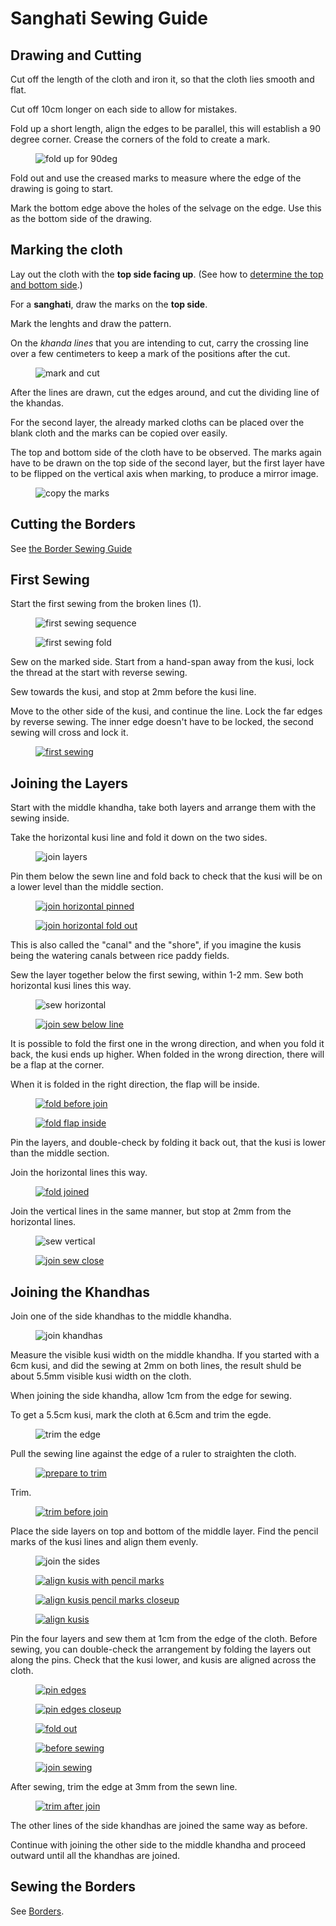# Sanghati Sewing Guide

## Drawing and Cutting

Cut off the length of the cloth and iron it, so that the cloth lies smooth and flat.

Cut off 10cm longer on each side to allow for mistakes.

Fold up a short length, align the edges to be parallel, this will establish a 90
degree corner. Crease the corners of the fold to create a mark.

<!-- latex
\setlength{\nextPhotoWidth}{0.5\textwidth}
-->

<figure>

![fold up for 90deg](/img/sanghati/figures/fold-up-for-90deg.jpg)

</figure>

Fold out and use the creased marks to measure where the edge of the drawing is
going to start.

Mark the bottom edge above the holes of the selvage on the edge. Use this as the
bottom side of the drawing.

<!-- latex
\clearpage
-->

## Marking the cloth

Lay out the cloth with the **top side facing up**. (See how to [determine the top and bottom side](/en/sabong-guide#determine-the-top-and-bottom-side).)

For a **sanghati**, draw the marks on the **top side**.

Mark the lenghts and draw the pattern.

On the *khanda lines* that you are intending to cut, carry the crossing line
over a few centimeters to keep a mark of the positions after the cut.

<!-- latex
\setlength{\nextPhotoWidth}{0.5\textwidth}
-->

<figure>

![mark and cut](/img/sanghati/figures/mark-and-cut.jpg)

</figure>

After the lines are drawn, cut the edges around, and cut the dividing line of
the khandas.

For the second layer, the already marked cloths can be placed over the blank
cloth and the marks can be copied over easily.

The top and bottom side of the cloth have to be observed. The marks again have
to be drawn on the top side of the second layer, but the first layer have to be
flipped on the vertical axis when marking, to produce a mirror image.

<!-- latex
\setlength{\nextPhotoWidth}{0.6\textwidth}
-->

<figure>

![copy the marks](/img/sanghati/figures/copy-the-marks.jpg)

</figure>

## Cutting the Borders

See [the Border Sewing Guide](/en/borders)

## First Sewing

Start the first sewing from the broken lines (1).

<!-- latex
\setlength{\nextPhotoWidth}{0.5\textwidth}
-->

<figure>

![first sewing sequence](/img/sanghati/figures/first-sewing-sequence.jpg)

</figure>

<!-- latex
\setlength{\nextPhotoWidth}{0.5\textwidth}
-->

<figure>

![first sewing fold](/img/sanghati/figures/first-sewing-fold.jpg)

</figure>

Sew on the marked side. Start from a hand-span away from the kusi, lock the
thread at the start with reverse sewing.

Sew towards the kusi, and stop at 2mm before the kusi line.

Move to the other side of the kusi, and continue the line. Lock the far edges by
reverse sewing. The inner edge doesn't have to be locked, the second sewing will
cross and lock it.

<!-- latex
\setlength{\nextPhotoWidth}{0.5\textwidth}
-->

<figure>

[![first sewing](/img/sanghati/photos/first-sewing-w500.jpg)](/img/sanghati/photos/first-sewing-orig.jpg)

</figure>

## Joining the Layers

Start with the middle khandha, take both layers and arrange them with the sewing inside.

Take the horizontal kusi line and fold it down on the two sides.

<!-- latex
\setlength{\nextPhotoWidth}{0.5\textwidth}
-->

<figure>

![join layers](/img/sanghati/figures/join-layers.jpg)

</figure>

Pin them below the sewn line and fold back to check that the kusi will be on a
lower level than the middle section.

<figure>

[![join horizontal pinned](/img/sanghati/photos/join-horizontal-pinned-w500.jpg)](/img/sanghati/photos/join-horizontal-pinned-orig.jpg)

</figure>

<!-- latex
\setlength{\nextPhotoWidth}{0.5\textwidth}
-->

<figure>

[![join horizontal fold out](/img/sanghati/photos/join-horizontal-fold-out-w500.jpg)](/img/sanghati/photos/join-horizontal-fold-out-orig.jpg)

</figure>

This is also called the "canal" and the "shore", if you imagine the kusis being
the watering canals between rice paddy fields.

Sew the layer together below the first sewing, within 1-2 mm. Sew both
horizontal kusi lines this way.

<!-- latex
\begin{multicols}{2}

\setlength{\nextPhotoWidth}{0.8\linewidth}
-->

<figure>

![sew horizontal](/img/sanghati/figures/sew-horizontal-lines.jpg)

</figure>

<!-- latex

\columnbreak

\setlength{\nextPhotoWidth}{\linewidth}
-->

<figure>

[![join sew below line](/img/sanghati/photos/join-sew-below-line-w500.jpg)](/img/sanghati/photos/join-sew-below-line-orig.jpg)

</figure>

<!-- latex
\end{multicols}

\clearpage
-->

It is possible to fold the first one in the wrong direction, and when you fold
it back, the kusi ends up higher. When folded in the wrong direction, there will
be a flap at the corner.

When it is folded in the right direction, the flap will be inside.

<!-- latex
\setlength{\nextPhotoWidth}{0.5\textwidth}
-->

<figure>

[![fold before join](/img/sanghati/photos/fold-before-join-w500.jpg)](/img/sanghati/photos/fold-before-join-orig.jpg)

</figure>

<figure>

[![fold flap inside](/img/sanghati/photos/fold-flap-inside-w500.jpg)](/img/sanghati/photos/fold-flap-inside-orig.jpg)

</figure>

Pin the layers, and double-check by folding it back out, that the kusi is lower
than the middle section.

Join the horizontal lines this way.

<figure>

[![fold joined](/img/sanghati/photos/fold-joined-w500.jpg)](/img/sanghati/photos/fold-joined-orig.jpg)

</figure>

Join the vertical lines in the same manner, but stop at 2mm from the horizontal lines.

<!-- latex
\begin{multicols}{2}

\setlength{\nextPhotoWidth}{0.8\linewidth}
-->

<figure>

![sew vertical](/img/sanghati/figures/sew-vertical-lines.jpg)

</figure>

<!-- latex

\columnbreak

\setlength{\nextPhotoWidth}{\linewidth}
-->

<figure>

[![join sew close](/img/sanghati/photos/join-sew-close-w500.jpg)](/img/sanghati/photos/join-sew-close-orig.jpg)

</figure>

<!-- latex
\end{multicols}

\clearpage
-->

## Joining the Khandhas

Join one of the side khandhas to the middle khandha.

<!-- latex
\setlength{\nextPhotoWidth}{0.5\textwidth}
-->

<figure>

![join khandhas](/img/sanghati/figures/join-khandhas.jpg)

</figure>

Measure the visible kusi width on the middle khandha. If you started with a 6cm
kusi, and did the sewing at 2mm on both lines, the result shuld be about 5.5mm
visible kusi width on the cloth.

When joining the side khandha, allow 1cm from the edge for sewing.

To get a 5.5cm kusi, mark the cloth at 6.5cm and trim the egde.

<!-- latex
\setlength{\nextPhotoWidth}{0.4\textwidth}
-->

<figure>

![trim the edge](/img/sanghati/figures/trim-the-edge.jpg)

</figure>

<!-- latex
\clearpage
-->

Pull the sewing line against the edge of a ruler to straighten the cloth.

<figure>

[![prepare to trim](/img/sanghati/photos/khandhas-prepare-to-trim-w500.jpg)](/img/sanghati/photos/khandhas-prepare-to-trim-orig.jpg)

</figure>

Trim.

<figure>

[![trim before join](/img/sanghati/photos/khandhas-trim-before-join-w500.jpg)](/img/sanghati/photos/khandhas-trim-before-join-orig.jpg)

</figure>

<!-- latex
\clearpage
-->

Place the side layers on top and bottom of the middle layer. Find the pencil
marks of the kusi lines and align them evenly.

<figure>

![join the sides](/img/sanghati/figures/join-sides.jpg)

</figure>

<figure>

[![align kusis with pencil marks](/img/sanghati/photos/khandhas-align-kusis-pencil-mark-w500.jpg)](/img/sanghati/photos/khandhas-align-kusis-pencil-mark-orig.jpg)

</figure>

<figure>

[![align kusis pencil marks closeup](/img/sanghati/photos/khandhas-align-kusis-pencil-mark-closeup-w500.jpg)](/img/sanghati/photos/khandhas-align-kusis-pencil-mark-closeup-orig.jpg)

</figure>

<figure>

[![align kusis](/img/sanghati/photos/khandhas-align-kusis-w500.jpg)](/img/sanghati/photos/khandhas-align-kusis-orig.jpg)

</figure>

Pin the four layers and sew them at 1cm from the edge of the cloth. Before
sewing, you can double-check the arrangement by folding the layers out along the
pins. Check that the kusi lower, and kusis are aligned across the cloth.

<figure>

[![pin edges](/img/sanghati/photos/khandhas-pin-edges-w500.jpg)](/img/sanghati/photos/khandhas-pin-edges-orig.jpg)

</figure>

<figure>

[![pin edges closeup](/img/sanghati/photos/khandhas-pin-edges-closeup-w500.jpg)](/img/sanghati/photos/khandhas-pin-edges-closeup-orig.jpg)

</figure>

<figure>

[![fold out](/img/sanghati/photos/khandhas-fold-out-w500.jpg)](/img/sanghati/photos/khandhas-fold-out-orig.jpg)

</figure>

<figure>

[![before sewing](/img/sanghati/photos/khandhas-before-sewing-w500.jpg)](/img/sanghati/photos/khandhas-before-sewing-orig.jpg)

</figure>

<figure>

[![join sewing](/img/sanghati/photos/khandhas-join-sewing-w500.jpg)](/img/sanghati/photos/khandhas-join-sewing-orig.jpg)

</figure>

After sewing, trim the edge at 3mm from the sewn line.

<figure>

[![trim after join](/img/sanghati/photos/khandhas-trim-after-join-w500.jpg)](/img/sanghati/photos/khandhas-trim-after-join-orig.jpg)

</figure>

The other lines of the side khandhas are joined the same way as before.

Continue with joining the other side to the middle khandha and proceed outward
until all the khandhas are joined.

## Sewing the Borders

See [Borders](/en/borders).



